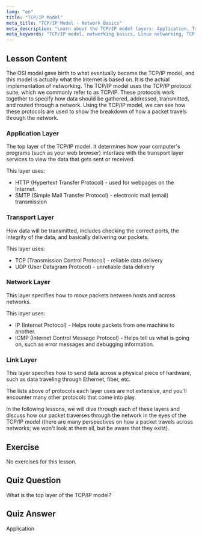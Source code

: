 ```yaml
---
lang: "en"
title: "TCP/IP Model"
meta_title: "TCP/IP Model - Network Basics"
meta_description: "Learn about the TCP/IP model layers: Application, Transport, Network, and Link. Understand how data travels across networks. Start your Linux networking journey!"
meta_keywords: "TCP/IP model, networking basics, Linux networking, TCP, IP, beginner tutorial, network layers, guide"
---
```


## Lesson Content

The OSI model gave birth to what eventually became the TCP/IP model, and this model is actually what the Internet is based on. It is the actual implementation of networking. The TCP/IP model uses the TCP/IP protocol suite, which we commonly refer to as TCP/IP. These protocols work together to specify how data should be gathered, addressed, transmitted, and routed through a network. Using the TCP/IP model, we can see how these protocols are used to show the breakdown of how a packet travels through the network.

### Application Layer

The top layer of the TCP/IP model. It determines how your computer's programs (such as your web browser) interface with the transport layer services to view the data that gets sent or received.

This layer uses:

- HTTP (Hypertext Transfer Protocol) - used for webpages on the Internet.
- SMTP (Simple Mail Transfer Protocol) - electronic mail (email) transmission

### Transport Layer

How data will be transmitted, includes checking the correct ports, the integrity of the data, and basically delivering our packets.

This layer uses:

- TCP (Transmission Control Protocol) - reliable data delivery
- UDP (User Datagram Protocol) - unreliable data delivery

### Network Layer

This layer specifies how to move packets between hosts and across networks.

This layer uses:

- IP (Internet Protocol) - Helps route packets from one machine to another.
- ICMP (Internet Control Message Protocol) - Helps tell us what is going on, such as error messages and debugging information.

### Link Layer

This layer specifies how to send data across a physical piece of hardware, such as data traveling through Ethernet, fiber, etc.

The lists above of protocols each layer uses are not extensive, and you'll encounter many other protocols that come into play.

In the following lessons, we will dive through each of these layers and discuss how our packet traverses through the network in the eyes of the TCP/IP model (there are many perspectives on how a packet travels across networks; we won't look at them all, but be aware that they exist).

## Exercise

No exercises for this lesson.

## Quiz Question

What is the top layer of the TCP/IP model?

## Quiz Answer

Application
